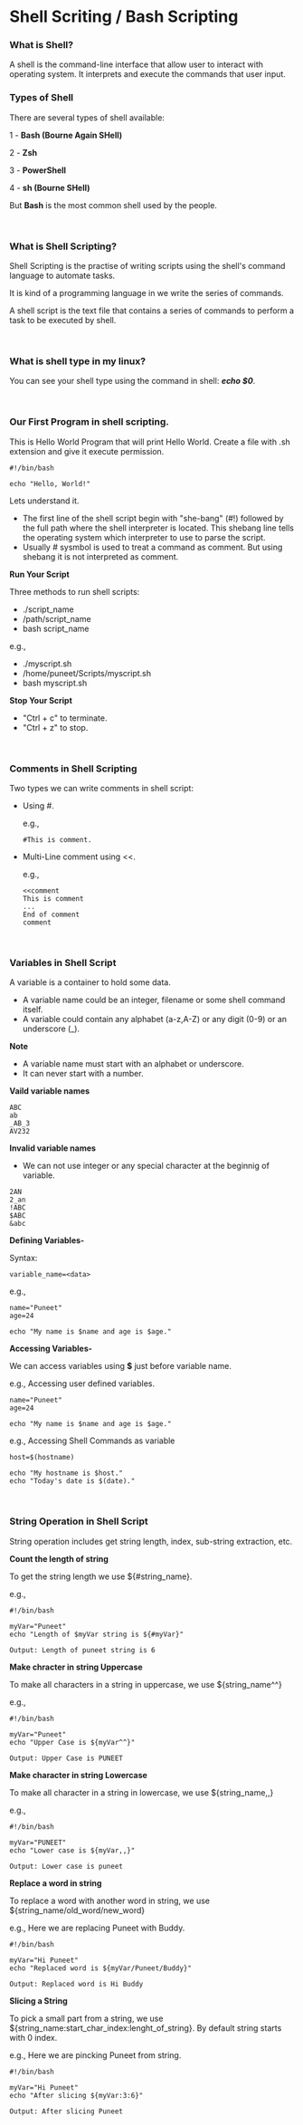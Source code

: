 # Shell Scriting / Bash Scripting

### What is Shell?

A shell is the command-line interface that allow user to interact with operating system. It interprets and execute the commands that user input.

### Types of Shell

There are several types of shell available:

1 - **Bash (Bourne Again SHell)**

2 - **Zsh**

3 - **PowerShell**

4 - **sh (Bourne SHell)**

But **Bash** is the most common shell used by the people.

<br>

### What is Shell Scripting?

Shell Scripting is the practise of writing scripts using the shell's command language to automate tasks.

It is kind of a programming language in we write the series of commands.

A shell script is the text file that contains a series of commands to perform a task to be executed by shell.

<br>

### What is shell type in my linux?

You can see your shell type using the command in shell: _**echo $0**_.

<br>

### Our First Program in shell scripting.

This is Hello World Program that will print Hello World. Create a file with .sh extension and give it execute permission.

  ```
  #!/bin/bash

  echo "Hello, World!"

  ```

Lets understand it.

- The first line of the shell script begin with "she-bang" (#!) followed by the full path where the shell interpreter is located. This shebang line tells the operating system which interpreter to use to parse the script.
- Usually # sysmbol is used to treat a command as comment. But using shebang it is not interpreted as comment.

**Run Your Script**

Three methods to run shell scripts:

- ./script_name
- /path/script_name
- bash script_name

e.g.,

- ./myscript.sh
- /home/puneet/Scripts/myscript.sh
- bash myscript.sh

**Stop Your Script**

- "Ctrl + c" to terminate.
- "Ctrl + z" to stop.

<br>

### Comments in Shell Scripting

Two types we can write comments in shell script:

- Using #.

  e.g.,

  ```
  #This is comment.
  ```

- Multi-Line comment using <<.

  e.g.,

  ```
  <<comment
  This is comment
  ...
  End of comment
  comment
  
  ```

<br>

### Variables in Shell Script

A variable is a container to hold some data.

- A variable name could be an integer, filename or some shell command itself.
- A variable could contain any alphabet (a-z,A-Z) or any digit (0-9) or an underscore (_).

**Note**

- A variable name must start with an alphabet or underscore.
- It can never start with a number.

**Vaild variable names**

```
ABC
ab
_AB_3
AV232
```

**Invalid variable names**

- We can not use integer or any special character at the beginnig of variable.

```
2AN
2_an
!ABC
$ABC
&abc

```

**Defining Variables-**

Syntax: 
```
variable_name=<data>
```

e.g., 
```
name="Puneet"
age=24

echo "My name is $name and age is $age."
```

**Accessing Variables-**

We can access variables using **$** just before variable name.

e.g., Accessing user defined variables.
```
name="Puneet"
age=24

echo "My name is $name and age is $age."
```

e.g., Accessing Shell Commands as variable
```
host=$(hostname)

echo "My hostname is $host."
echo "Today's date is $(date)."
```

<br>

### String Operation in Shell Script

String operation includes get string length, index, sub-string extraction, etc.

**Count the length of string**

To get the string length we use ${#string_name}.

e.g.,
```
#!/bin/bash

myVar="Puneet"
echo "Length of $myVar string is ${#myVar}"
```

```
Output: Length of puneet string is 6
```

**Make chracter in string Uppercase**

To make all characters in a string in uppercase, we use ${string_name^^}

e.g.,
```
#!/bin/bash

myVar="Puneet"
echo "Upper Case is ${myVar^^}"
```

```
Output: Upper Case is PUNEET
```

**Make character in string Lowercase**

To make all character in a string in lowercase, we use ${string_name,,}

e.g.,
```
#!/bin/bash

myVar="PUNEET"
echo "Lower case is ${myVar,,}"
```

```
Output: Lower case is puneet
```

**Replace a word in string**

To replace a word with another word in string, we use ${string_name/old_word/new_word}

e.g., Here we are replacing Puneet with Buddy.
```
#!/bin/bash

myVar="Hi Puneet"
echo "Replaced word is ${myVar/Puneet/Buddy}"
```

```
Output: Replaced word is Hi Buddy
```

**Slicing a String**

To pick a small part from a string, we use ${string_name:start_char_index:lenght_of_string}. By default string starts with 0 index.

e.g., Here we are pincking Puneet from string.
```
#!/bin/bash

myVar="Hi Puneet"
echo "After slicing ${myVar:3:6}"
```

```
Output: After slicing Puneet
```
